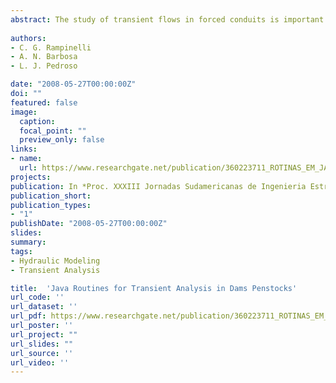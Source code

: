 ```yaml
---
abstract: The study of transient flows in forced conduits is important for security in projects of penstock systems. The quantification of flow parameters such as pressure, velocity and frequencies of oscillations are aspects of interest for sizing tubular structures covered by fluid under pressure. Failure to consider these parameters could lead to serious accidents and a large amount of damage. The present work describes the results of numerical simulations using basic java routines to study transient flows, based on the solutions of the classic conservation equations (mass and momentum). The implemented routines were structuralized to allow some interaction with users. The result is a simple program that will calculate velocity and pressure in specific sections of one tubing for four boundary conditions. To facilitate the structure of the routines, they were divided into packages and classes. The results were compared with previously documented cases.
 
authors:
- C. G. Rampinelli 
- A. N. Barbosa
- L. J. Pedroso

date: "2008-05-27T00:00:00Z"
doi: ""
featured: false
image:
  caption: 
  focal_point: ""
  preview_only: false
links:
- name: 
  url: https://www.researchgate.net/publication/360223711_ROTINAS_EM_JAVA_PARA_ANALISE_DE_TRANSIENTES_EM_ADUTORAS_DE_BARRAGENS
projects:
publication: In *Proc. XXXIII Jornadas Sudamericanas de Ingenieria Estructural. (in Portuguese)*
publication_short: 
publication_types:
- "1"
publishDate: "2008-05-27T00:00:00Z"
slides: 
summary:  
tags:
- Hydraulic Modeling
- Transient Analysis

title:  'Java Routines for Transient Analysis in Dams Penstocks'
url_code: ''
url_dataset: ''
url_pdf: https://www.researchgate.net/publication/360223711_ROTINAS_EM_JAVA_PARA_ANALISE_DE_TRANSIENTES_EM_ADUTORAS_DE_BARRAGENS
url_poster: ''
url_project: ""
url_slides: ""
url_source: ''
url_video: ''
---
```




